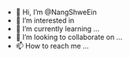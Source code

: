 - 👋 Hi, I’m @NangShweEin
- 👀 I’m interested in 
- 🌱 I’m currently learning ...
- 💞️ I’m looking to collaborate on ...
- 📫 How to reach me ...

<!---
NangShweEin/NangShweEin is a ✨ special ✨ repository because its `README.md` (this file) appears on your GitHub profile.
You can click the Preview link to take a look at your changes.
--->
